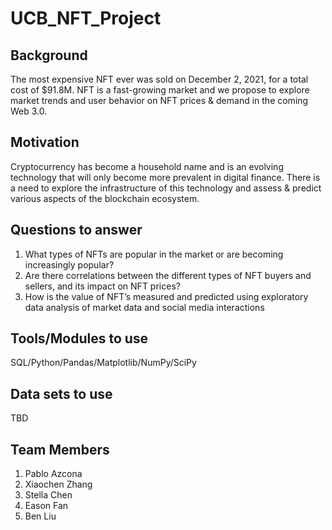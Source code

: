 # UCB_NFT_Project

## Background
The most expensive NFT ever was sold on December 2, 2021, for a total cost of 
$91.8M. NFT is a fast-growing market and we propose to explore market trends 
and user behavior on NFT prices & demand in the coming Web 3.0. 

## Motivation 
Cryptocurrency has become a household name and is an evolving technology 
that will only become more prevalent in digital finance. There is a need to explore
the infrastructure of this technology and assess & predict various aspects of the 
blockchain ecosystem.

## Questions to answer

1. What types of NFTs are popular in the market or are becoming increasingly
popular?
2. Are there correlations between the different types of NFT buyers and 
sellers, and its impact on NFT prices?
3. How is the value of NFT’s measured and predicted using exploratory data 
analysis of market data and social media interactions

## Tools/Modules to use

SQL/Python/Pandas/Matplotlib/NumPy/SciPy

## Data sets to use
TBD

## Team Members
1. Pablo Azcona 
2. Xiaochen Zhang
3. Stella Chen
4. Eason Fan
5. Ben Liu
